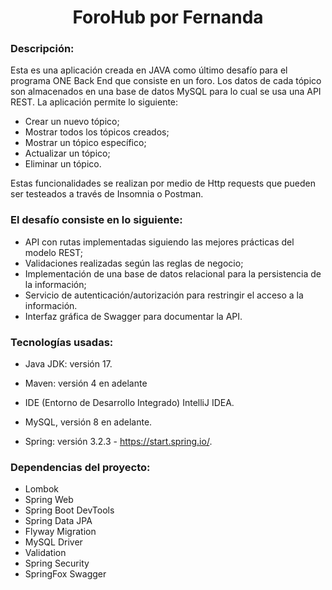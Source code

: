 <h1 align="center"> ForoHub por Fernanda </h1>
<h3>Descripción:</h3>
Esta es una aplicación creada en JAVA como último desafío para el programa ONE Back End que consiste en un foro. 
Los datos de cada tópico son almacenados en una base de datos MySQL para lo cual se usa una API REST. 
La aplicación permite lo siguiente:

* Crear un nuevo tópico;
* Mostrar todos los tópicos creados;
* Mostrar un tópico específico;
* Actualizar un tópico;
* Eliminar un tópico.

Estas funcionalidades se realizan por medio de Http requests que pueden ser testeados a través de Insomnia o Postman.

<h3>El desafío consiste en lo siguiente:</h3>

* API con rutas implementadas siguiendo las mejores prácticas del modelo REST;
* Validaciones realizadas según las reglas de negocio;
* Implementación de una base de datos relacional para la persistencia de la información;
* Servicio de autenticación/autorización para restringir el acceso a la información.
* Interfaz gráfica de Swagger para documentar la API.

<h3>Tecnologías usadas:</h3>

* Java JDK: versión 17. 

* Maven: versión 4 en adelante
  
* IDE (Entorno de Desarrollo Integrado) IntelliJ IDEA.

* MySQL, versión 8 en adelante.

* Spring: versión 3.2.3 - https://start.spring.io/.

<h3>Dependencias del proyecto:</h3>

* Lombok
* Spring Web
* Spring Boot DevTools
* Spring Data JPA
* Flyway Migration
* MySQL Driver
* Validation
* Spring Security
* SpringFox Swagger
